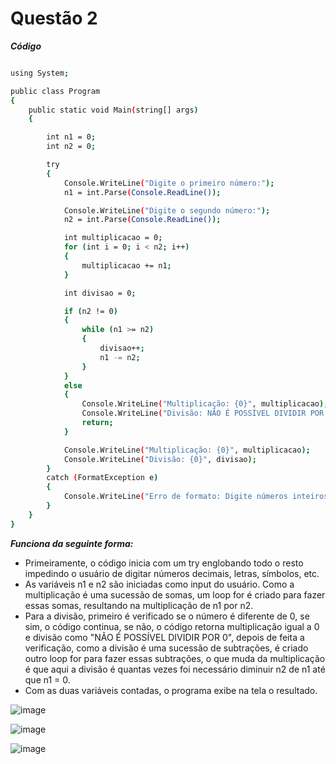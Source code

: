 # Questão 2

***Código***

```bash

using System;

public class Program
{
    public static void Main(string[] args)
    {

        int n1 = 0;
        int n2 = 0;

        try
        {
            Console.WriteLine("Digite o primeiro número:");
            n1 = int.Parse(Console.ReadLine());

            Console.WriteLine("Digite o segundo número:");
            n2 = int.Parse(Console.ReadLine());

            int multiplicacao = 0;
            for (int i = 0; i < n2; i++)
            {
                multiplicacao += n1;
            }

            int divisao = 0;

            if (n2 != 0)
            {
                while (n1 >= n2)
                {
                    divisao++;
                    n1 -= n2;
                }
            }
            else
            {
                Console.WriteLine("Multiplicação: {0}", multiplicacao);
                Console.WriteLine("Divisão: NÃO É POSSÍVEL DIVIDIR POR 0");
                return;
            }

            Console.WriteLine("Multiplicação: {0}", multiplicacao);
            Console.WriteLine("Divisão: {0}", divisao);
        }
        catch (FormatException e)
        {
            Console.WriteLine("Erro de formato: Digite números inteiros.");
        }
    }
}

```
***Funciona da seguinte forma:***

- Primeiramente, o código inicia com um try englobando todo o resto impedindo o usuário de digitar números decimais, letras, símbolos, etc. <br/>
- As variáveis n1 e n2 são iniciadas como input do usuário. Como a multiplicação é uma sucessão de somas, um loop for é criado para fazer essas somas, resultando na multiplicação de n1 por n2.
- Para a divisão, primeiro é verificado se o número é diferente de 0, se sim, o código continua, se não, o código retorna multiplicação igual a 0 e divisão como "NÃO É POSSÍVEL DIVIDIR POR 0", 
depois de feita a verificação, como a divisão é uma sucessão de subtrações, é criado outro loop for para fazer essas subtrações, o que muda da multiplicação 
é que aqui a divisão é quantas vezes foi necessário diminuir n2 de n1 até que n1 = 0.
- Com as duas variáveis contadas, o programa exibe na tela o resultado.

  
![image](https://github.com/RoseBorges44/CSharp/assets/122793017/eda3424c-78ed-49a1-bb13-f395e5e34965)

![image](https://github.com/RoseBorges44/CSharp/assets/122793017/de617224-b537-4ca0-a989-2327fe33e6d6)

![image](https://github.com/RoseBorges44/CSharp/assets/122793017/e45b674d-3cf1-420c-92c1-3ece99c141ae)


